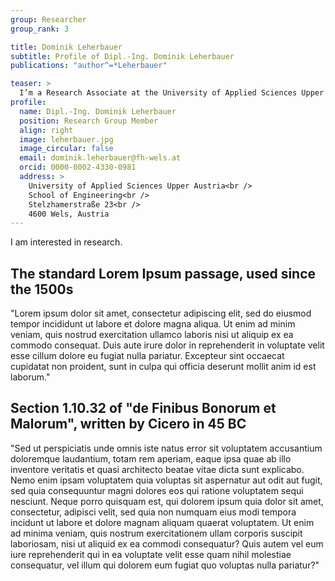 ```yaml
---
group: Researcher
group_rank: 3

title: Dominik Leherbauer
subtitle: Profile of Dipl.-Ing. Dominik Leherbauer
publications: "author^=*Leherbauer"

teaser: >
  I’m a Research Associate at the University of Applied Sciences Upper Austria.
profile:
  name: Dipl.-Ing. Dominik Leherbauer
  position: Research Group Member
  align: right
  image: leherbauer.jpg
  image_circular: false
  email: dominik.leherbauer@fh-wels.at
  orcid: 0000-0002-4330-0981
  address: >
    University of Applied Sciences Upper Austria<br />
    School of Engineering<br />
    Stelzhamerstraße 23<br />
    4600 Wels, Austria
---
```


I am interested in research.

## The standard Lorem Ipsum passage, used since the 1500s

"Lorem ipsum dolor sit amet, consectetur adipiscing elit, sed do eiusmod tempor incididunt ut labore et dolore magna aliqua. Ut enim ad minim veniam, quis nostrud exercitation ullamco laboris nisi ut aliquip ex ea commodo consequat. Duis aute irure dolor in reprehenderit in voluptate velit esse cillum dolore eu fugiat nulla pariatur. Excepteur sint occaecat cupidatat non proident, sunt in culpa qui officia deserunt mollit anim id est laborum."

## Section 1.10.32 of "de Finibus Bonorum et Malorum", written by Cicero in 45 BC

"Sed ut perspiciatis unde omnis iste natus error sit voluptatem accusantium doloremque laudantium, totam rem aperiam, eaque ipsa quae ab illo inventore veritatis et quasi architecto beatae vitae dicta sunt explicabo. Nemo enim ipsam voluptatem quia voluptas sit aspernatur aut odit aut fugit, sed quia consequuntur magni dolores eos qui ratione voluptatem sequi nesciunt. Neque porro quisquam est, qui dolorem ipsum quia dolor sit amet, consectetur, adipisci velit, sed quia non numquam eius modi tempora incidunt ut labore et dolore magnam aliquam quaerat voluptatem. Ut enim ad minima veniam, quis nostrum exercitationem ullam corporis suscipit laboriosam, nisi ut aliquid ex ea commodi consequatur? Quis autem vel eum iure reprehenderit qui in ea voluptate velit esse quam nihil molestiae consequatur, vel illum qui dolorem eum fugiat quo voluptas nulla pariatur?"
